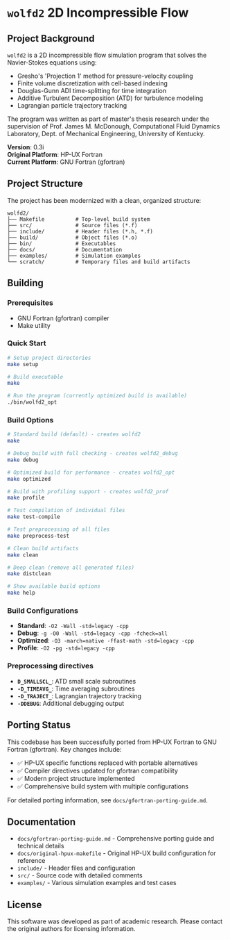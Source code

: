 # `wolfd2` 2D Incompressible Flow

## Project Background

`wolfd2` is a 2D incompressible flow simulation program that solves the Navier-Stokes equations using:
- Gresho's 'Projection 1' method for pressure-velocity coupling
- Finite volume discretization with cell-based indexing
- Douglas-Gunn ADI time-splitting for time integration
- Additive Turbulent Decomposition (ATD) for turbulence modeling
- Lagrangian particle trajectory tracking

The program was written as part of master's thesis research under the
supervision of Prof. James M. McDonough, Computational Fluid Dynamics
Laboratory, Dept. of Mechanical Engineering, University of Kentucky.

**Version**: 0.3i  
**Original Platform**: HP-UX Fortran  
**Current Platform**: GNU Fortran (gfortran)

## Project Structure

The project has been modernized with a clean, organized structure:

```
wolfd2/
├── Makefile          # Top-level build system
├── src/              # Source files (*.f)
├── include/          # Header files (*.h, *.f)
├── build/            # Object files (*.o)
├── bin/              # Executables
├── docs/             # Documentation
├── examples/         # Simulation examples
└── scratch/          # Temporary files and build artifacts
```

## Building

### Prerequisites

- GNU Fortran (gfortran) compiler
- Make utility

### Quick Start

```bash
# Setup project directories
make setup

# Build executable
make

# Run the program (currently optimized build is available)
./bin/wolfd2_opt
```

### Build Options

```bash
# Standard build (default) - creates wolfd2
make

# Debug build with full checking - creates wolfd2_debug
make debug

# Optimized build for performance - creates wolfd2_opt
make optimized

# Build with profiling support - creates wolfd2_prof
make profile

# Test compilation of individual files
make test-compile

# Test preprocessing of all files
make preprocess-test

# Clean build artifacts
make clean

# Deep clean (remove all generated files)
make distclean

# Show available build options
make help
```

### Build Configurations

- **Standard**: `-O2 -Wall -std=legacy -cpp`
- **Debug**: `-g -O0 -Wall -std=legacy -cpp -fcheck=all`
- **Optimized**: `-O3 -march=native -ffast-math -std=legacy -cpp`
- **Profile**: `-O2 -pg -std=legacy -cpp`

### Preprocessing directives

- **`D_SMALLSCL_`**: ATD small scale subroutines
- **`-D_TIMEAVG_`**: Time averaging subroutines
- **`-D_TRAJECT_`**: Lagrangian trajectory tracking
- **`-DDEBUG`**: Additional debugging output

## Porting Status

This codebase has been successfully ported from HP-UX Fortran to GNU Fortran (gfortran). Key changes include:

- ✅ HP-UX specific functions replaced with portable alternatives
- ✅ Compiler directives updated for gfortran compatibility
- ✅ Modern project structure implemented
- ✅ Comprehensive build system with multiple configurations

For detailed porting information, see `docs/gfortran-porting-guide.md`.

## Documentation

- `docs/gfortran-porting-guide.md` - Comprehensive porting guide and technical details
- `docs/original-hpux-makefile` - Original HP-UX build configuration for reference
- `include/` - Header files and configuration
- `src/` - Source code with detailed comments
- `examples/` - Various simulation examples and test cases

## License

This software was developed as part of academic research. Please contact the original authors for licensing information.
